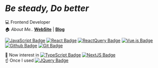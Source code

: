 # _Be steady, Do better_

<!-- [![Hits](https://hits.seeyoufarm.com/api/count/incr/badge.svg?url=https%3A%2F%2Fgithub.com%2FJeong-jj&count_bg=%2381C74C&title_bg=%23555555&title=hits&edge_flat=false)](https://hits.seeyoufarm.com) -->

💻 Frontend Developer  
🏠 _About Me.._ [**WebSite**](https://jeong-jj.github.io/introduction-react/) | [**Blog**](https://velog.io/@rgfdds98)

[![JavaScript Badge](https://img.shields.io/badge/JavaScript-black?style=flat-square&logo=JavaScript&logoColor=black&color=F7DF1E)](https://developer.mozilla.org/en-US/docs/Web/JavaScript)
[![React Badge](https://img.shields.io/badge/React-black?style=flat-square&logo=React&logoColor=black&color=61DAFB)](https://reactjs.org/)
[![ReactQuery Badge](https://img.shields.io/badge/React&nbsp;Query-black?style=flat-square&logo=ReactQuery&logoColor=white&color=FF4154)](https://tanstack.com/query/v4/docs/react/overview)
[![Vue.js Badge](https://img.shields.io/badge/Vue.js-black?style=flat-square&logo=Vue.js&logoColor=white&color=4FC08D)](https://vuejs.org/)
[![Github Badge](https://img.shields.io/badge/Github-white?style=flat-square&logo=Github&logoColor=white&color=181717)](https://github.com/)
[![Git Badge](https://img.shields.io/badge/Git-white?style=flat-square&logo=Git&logoColor=white&color=F05032)](https://git-scm.com/)

👀 Now interest in
[![TypeScript Badge](https://img.shields.io/badge/TypeScript-white?style=flat-square&logo=TypeScript&logoColor=white&color=3178C6)](https://www.typescriptlang.org/)
[![NextJS Badge](https://img.shields.io/badge/Next.js-white?style=flat-square&logo=Next.js&logoColor=white&color=000000)](https://nextjs.org/)  
☝ Once I used
[![JQuery Badge](https://img.shields.io/badge/JQuery-white?style=flat-square&logo=JQuery&logoColor=white&color=0769AD)](https://jquery.com/)

<!-- [![Velog Stats](https://velog-readme-stats.vercel.app/api?name=rgfdds98)](https://velog.io/@rgfdds98) -->

<!-- ```javascript
{
  name: "JeongJun",
  position: "Front-End Developer",
  skills: [
    "Javascript",
    "React",
    "React Query",
    "Github"
  ]
}
``` -->

<!-- ![Jeong's GitHub stats](https://github-readme-stats.vercel.app/api?username=jeong-jj&show_icons=false) -->

